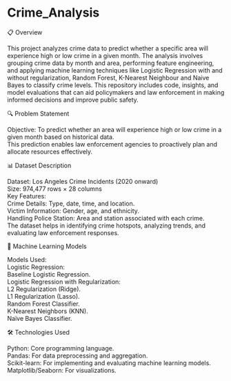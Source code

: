 # Crime_Analysis

📋 Overview

This project analyzes crime data to predict whether a specific area will experience high or low crime in a given month. The analysis involves grouping crime data by month and area, performing feature engineering, and applying machine learning techniques like Logistic Regression with and without regularization, Random Forest, K-Nearest Neighbour and Naive Bayes to classify crime levels. This repository includes code, insights, and model evaluations that can aid policymakers and law enforcement in making informed decisions and improve public safety.

🔍 Problem Statement

Objective: To predict whether an area will experience high or low crime in a given month based on historical data.  
This prediction enables law enforcement agencies to proactively plan and allocate resources effectively.

📊 Dataset Description

Dataset: Los Angeles Crime Incidents (2020 onward)  
Size: 974,477 rows × 28 columns  
Key Features:  
Crime Details: Type, date, time, and location.  
Victim Information: Gender, age, and ethnicity.  
Handling Police Station: Area and station associated with each crime.  
The dataset helps in identifying crime hotspots, analyzing trends, and evaluating law enforcement responses.  

🚀 Machine Learning Models

Models Used:  
Logistic Regression:  
Baseline Logistic Regression.  
Logistic Regression with Regularization:  
L2 Regularization (Ridge).  
L1 Regularization (Lasso).  
Random Forest Classifier.  
K-Nearest Neighbors (KNN).  
Naïve Bayes Classifier.

🛠️ Technologies Used

Python: Core programming language.  
Pandas: For data preprocessing and aggregation.  
Scikit-learn: For implementing and evaluating machine learning models.  
Matplotlib/Seaborn: For visualizations.





